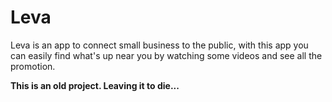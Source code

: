# Leva

Leva is an app to connect small business to the public, with this app you can easily find what's up near you by watching some videos and see all the promotion.

**This is an old project. Leaving it to die...**
